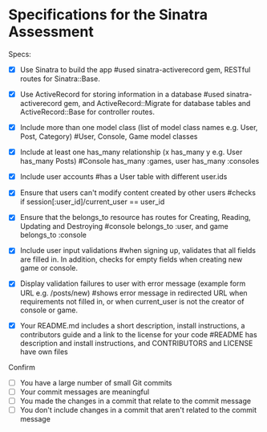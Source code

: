 # Specifications for the Sinatra Assessment

Specs:
- [x] Use Sinatra to build the app
#used sinatra-activerecord gem, RESTful routes for Sinatra::Base.

- [x] Use ActiveRecord for storing information in a database
#used sinatra-activerecord gem, and ActiveRecord::Migrate for database tables and ActiveRecord::Base for controller routes.

- [x] Include more than one model class (list of model class names e.g. User, Post, Category)
#User, Console, Game model classes

- [x] Include at least one has_many relationship (x has_many y e.g. User has_many Posts)
#Console has_many :games, user has_many :consoles

- [x] Include user accounts
#has a User table with different user.ids

- [x] Ensure that users can't modify content created by other users
#checks if session[:user_id]/current_user == user_id

- [x] Ensure that the belongs_to resource has routes for Creating, Reading, Updating and Destroying
#console belongs_to :user, and game belongs_to :console

- [x] Include user input validations
#when signing up, validates that all fields are filled in. In addition, checks for empty fields when creating new game or console.

- [x] Display validation failures to user with error message (example form URL e.g. /posts/new)
#shows error message in redirected URL when requirements not filled in, or when current_user is not the creator of console or game.

- [x] Your README.md includes a short description, install instructions, a contributors guide and a link to the license for your code
#README has description and install instructions, and CONTRIBUTORS and LICENSE have own files

Confirm
- [ ] You have a large number of small Git commits
- [ ] Your commit messages are meaningful
- [ ] You made the changes in a commit that relate to the commit message
- [ ] You don't include changes in a commit that aren't related to the commit message
